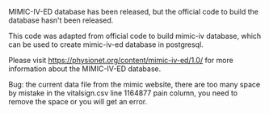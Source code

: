 MIMIC-IV-ED database has been released, but the official code to build the database hasn't been released. 

This code was adapted from official code to build mimic-iv database, which can be used to create mimic-iv-ed database in postgresql.

Please visit https://physionet.org/content/mimic-iv-ed/1.0/ for more information about the MIMIC-IV-ED database.

Bug: the current data file from the mimic website, there are too many space by mistake in the vitalsign.csv line 1164877 pain column, you need to remove the space or you will get an error.